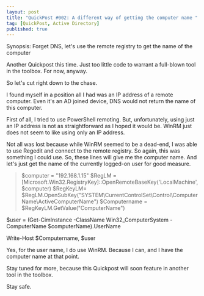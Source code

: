 ```yaml
---
layout: post
title: "QuickPost #002: A different way of getting the computer name "
tag: [QuickPost, Active Directory]
published: true
---
```

Synopsis: Forget DNS, let's use the remote registry to get the name of the computer

Another Quickpost this time. Just too little code to warrant a full-blown tool in the toolbox. For now, anyway.

So let's cut right down to the chase.

I found myself in a position all I had was an IP address of a remote computer. Even it's an AD joined device, DNS would not return the name of this computer.

First of all, I tried to use PowerShell remoting. But, unfortunately, using just an IP address is not as straightforward as I hoped it would be. WinRM just does not seem to like using only an IP address.

Not all was lost because while WinRM seemed to be a dead-end, I was able to use Regedit and connect to the remote registry. So again, this was something I could use.
So, these lines will give me the computer name. And let's just get the name of the currently logged-on user for good measure.

>$computer = "192.168.1.15"
$RegLM = [Microsoft.Win32.RegistryKey]::OpenRemoteBaseKey('LocalMachine', $computer)
$RegKeyLM= $RegLM.OpenSubKey("SYSTEM\\CurrentControlSet\\Control\\ComputerName\\ActiveComputerName")
$Computername = $RegKeyLM.GetValue("ComputerName")

$user = (Get-CimInstance -ClassName Win32_ComputerSystem -ComputerName $computerName).UserName

Write-Host $Computername, $user

Yes, for the user name, I do use WinRM. Because I can, and I have the computer name at that point.

Stay tuned for more, because this Quickpost will soon feature in another tool in the toolbox.








Stay safe.
